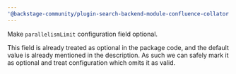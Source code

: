 ```yaml
---
'@backstage-community/plugin-search-backend-module-confluence-collator': patch
---
```


Make `parallelismLimit` configuration field optional.

This field is already treated as optional in the package code, and the default
value is already mentioned in the description. As such we can safely mark it as
optional and treat configuration which omits it as valid.
